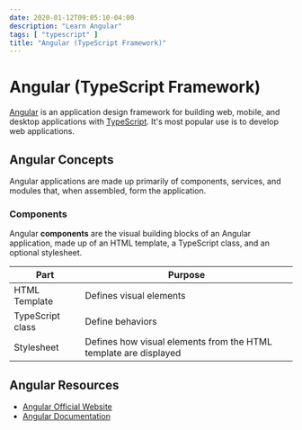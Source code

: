 ```yaml
---
date: 2020-01-12T09:05:10-04:00
description: "Learn Angular"
tags: [ "typescript" ]
title: "Angular (TypeScript Framework)"
---
```


# Angular (TypeScript Framework)

[Angular](https://angular.io/) is an application design framework for building web, mobile, and desktop applications with [TypeScript](typescript.md). It's most popular use is to develop web applications.

## Angular Concepts

Angular applications are made up primarily of components, services, and modules that, when assembled, form the application.

### Components

Angular **components** are the visual building blocks of an Angular application, made up of an HTML template, a TypeScript class, and an optional stylesheet.

| Part             | Purpose                                                          |
| ---------------- | ---------------------------------------------------------------- |
| HTML Template    | Defines visual elements                                          |
| TypeScript class | Define behaviors                                                 |
| Stylesheet       | Defines how visual elements from the HTML template are displayed |

<!-- TODO 
#### Templates

#### [Pipes](https://angular.io/guide/pipes)

Angular **pipes** transform data for display. Pipes are defined as classes with the [pipe decorator](https://angular.io/api/core/Pipe) and used in templates.

#### Nested Components

### Services

Angular **services** are designed to hold data and business logic.

### Modules

Angular **modules** are groups of related components and services. They can import required components and services, or export them to be consumed by other applications or modules.

-->

## Angular Resources

* [Angular Official Website](https://angular.io/)
* [Angular Documentation](https://angular.io/docs)
